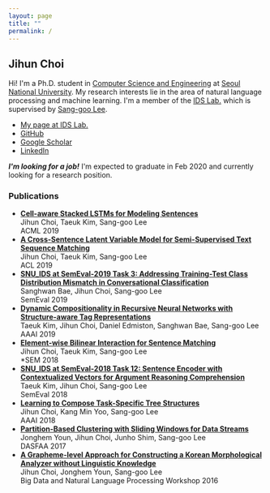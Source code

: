 ```yaml
---
layout: page
title: ""
permalink: /
---
```


## Jihun Choi
Hi! I'm a Ph.D. student in [Computer Science and Engineering](https://cse.snu.ac.kr/) at [Seoul National University](http://snu.ac.kr/).
My research interests lie in the area of natural language processing and machine learning.
I'm a member of the [IDS Lab.](http://ids.snu.ac.kr) which is supervised by [Sang-goo Lee](http://ids.snu.ac.kr/site/members/M_Sang-goo_Lee.html).

- [My page at IDS Lab.](http://ids.snu.ac.kr/site/members/M_Jihun_Choi.html)
- [GitHub](https://github.com/jihunchoi)
- [Google Scholar](https://scholar.google.com/citations?user=ni9rA8sAAAAJ)
- [LinkedIn](https://www.linkedin.com/in/jihun-choi/)

***I'm looking for a job!***
I'm expected to graduate in Feb 2020 and currently looking for a research position.

### Publications
- [**Cell-aware Stacked LSTMs for Modeling Sentences**](https://arxiv.org/abs/1809.02279)  
  Jihun Choi, Taeuk Kim, Sang-goo Lee  
  ACML 2019
- [**A Cross-Sentence Latent Variable Model for Semi-Supervised Text Sequence Matching**](https://arxiv.org/abs/1906.01343)  
  Jihun Choi, Taeuk Kim, Sang-goo Lee  
  ACL 2019
- [**SNU_IDS at SemEval-2019 Task 3: Addressing Training-Test Class Distribution Mismatch in Conversational Classification**](https://arxiv.org/abs/1903.02163)  
  Sanghwan Bae, Jihun Choi, Sang-goo Lee  
  SemEval 2019
- [**Dynamic Compositionality in Recursive Neural Networks with Structure-aware Tag Representations**](https://arxiv.org/abs/1809.02286)  
  Taeuk Kim, Jihun Choi, Daniel Edmiston, Sanghwan Bae, Sang-goo Lee  
  AAAI 2019
- [**Element-wise Bilinear Interaction for Sentence Matching**](https://www.aclweb.org/anthology/papers/S/S18/S18-2012/)  
  Jihun Choi, Taeuk Kim, Sang-goo Lee  
  \*SEM 2018
- [**SNU_IDS at SemEval-2018 Task 12: Sentence Encoder with Contextualized Vectors for Argument Reasoning Comprehension**](https://arxiv.org/abs/1805.07049)  
  Taeuk Kim, Jihun Choi, Sang-goo Lee  
  SemEval 2018
- [**Learning to Compose Task-Specific Tree Structures**](https://arxiv.org/abs/1707.02786)  
  Jihun Choi, Kang Min Yoo, Sang-goo Lee  
  AAAI 2018
- [**Partition-Based Clustering with Sliding Windows for Data Streams**](https://link.springer.com/chapter/10.1007/978-3-319-55699-4_18)  
  Jonghem Youn, Jihun Choi, Junho Shim, Sang-goo Lee  
  DASFAA 2017
- [**A Grapheme-level Approach for Constructing a Korean Morphological Analyzer without Linguistic Knowledge**](/files/2016_grapheme_level_korean_morp_analyzer.pdf)  
  Jihun Choi, Jonghem Youn, Sang-goo Lee  
  Big Data and Natural Language Processing Workshop 2016
